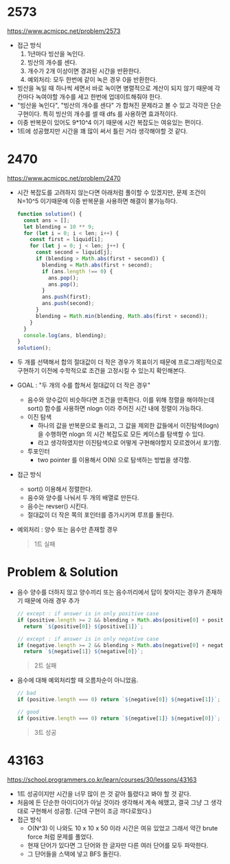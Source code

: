 # 2573

https://www.acmicpc.net/problem/2573

- 접근 방식
  1. 1년마다 빙산을 녹인다.
  2. 빙산의 개수를 센다.
  3. 개수가 2개 이상이면 경과된 시간을 반환한다.
  4. 예외처리: 모두 한번에 같이 녹은 경우 0을 반환한다.
- 빙산을 녹일 때 하나씩 세면서 바로 녹이면 병렬적으로 계산이 되지 않기 때문에 각 칸마다 녹여야할 개수를 세고 한번에 업데이트해줘야 한다.
- "빙산을 녹인다", "빙산의 개수를 센다" 가 합쳐진 문제라고 볼 수 있고 각각은 단순 구현이다. 특히 빙산의 개수를 셀 때 dfs 를 사용하면 효과적이다.
- 이중 반복문이 있어도 9\*10^4 이기 때문에 시간 복잡도는 여유있는 편이다.
- 1트에 성공했지만 시간을 꽤 많이 써서 틀린 거라 생각해야할 것 같다.

# 2470

https://www.acmicpc.net/problem/2470

- 시간 복잡도를 고려하지 않는다면 아래처럼 풀이할 수 있겠지만, 문제 조건이 N=10^5 이기때문에 이중 반복문을 사용하면 해결이 불가능하다.

  ```ts
  function solution() {
    const ans = [];
    let blending = 10 ** 9;
    for (let i = 0; i < len; i++) {
      const first = liquid[i];
      for (let j = 0; j < len; j++) {
        const second = liquid[j];
        if (blending > Math.abs(first + second)) {
          blending = Math.abs(first + second);
          if (ans.length !== 0) {
            ans.pop();
            ans.pop();
          }
          ans.push(first);
          ans.push(second);
        }
        blending = Math.min(blending, Math.abs(first + second));
      }
    }
    console.log(ans, blending);
  }
  solution();
  ```

- 두 개를 선택해서 합의 절대값이 더 작은 경우가 목표이기 때문에 프로그래밍적으로 구현하기 이전에 수학적으로 조건을 고정시킬 수 있는지 확인해본다.
- GOAL : "두 개의 수를 합쳐서 절대값이 더 작은 경우"

  - 음수와 양수값이 비슷하다면 조건을 만족한다. 이를 위해 정렬을 해야하는데 sort() 함수를 사용하면 nlogn 이라 주어진 시간 내에 정렬이 가능하다.
  - 이진 탐색
    - 하나의 값을 반복문으로 돌리고, 그 값을 제외한 값들에서 이진탐색(logn) 을 수행하면 nlogn 의 시간 복잡도로 모든 케이스를 탐색할 수 있다.
    - 라고 생각하였지만 이진탐색으로 어떻게 구현해야할지 모르겠어서 포기함.
  - 투포인터
    - two pointer 를 이용해서 O(N) 으로 탐색하는 방법을 생각함.

- 접근 방식

  - sort() 이용해서 정렬한다.
  - 음수와 양수를 나눠서 두 개의 배열로 만든다.
  - 음수는 revser() 시킨다.
  - 절대값이 더 작은 쪽의 포인터를 증가시키며 루프를 돌린다.

- 예외처리 : 양수 또는 음수만 존재할 경우

  > 1트 실패

# Problem & Solution

- 음수 양수를 더하지 않고 양수끼리 또는 음수끼리에서 답이 찾아지는 경우가 존재하기 때문에 아래 경우 추가

  ```ts
  // except : if answer is in only positive case
  if (positive.length >= 2 && blending > Math.abs(positive[0] + positive[1]))
    return `${positive[0]} ${positive[1]}`;

  // except : if answer is in only negative case
  if (negative.length >= 2 && blending > Math.abs(negative[0] + negative[1]))
    return `${negative[1]} ${negative[0]}`;
  ```

  > 2트 실패

- 음수에 대해 예외처리할 때 오름차순이 아니었음.

  ```ts
  // bad
  if (positive.length === 0) return `${negative[0]} ${negative[1]}`;
  ```

  ```ts
  // good
  if (positive.length === 0) return `${negative[1]} ${negative[0]}`;
  ```

  > 3트 성공

# 43163

https://school.programmers.co.kr/learn/courses/30/lessons/43163

- 1트 성공이지만 시간을 너무 많이 쓴 것 같아 틀렸다고 봐야 할 것 같다.
- 처음에 든 단순한 아이디어가 아닐 것이라 생각해서 계속 헤맸고, 결국 그냥 그 생각대로 구현해서 성공함. (근데 구현이 조금 까다로웠다.)
- 접근 방식
  - O(N^3) 이 나와도 10 x 10 x 50 이라 시간은 여유 있었고 그래서 약간 brute force 처럼 문제를 풀었다.
  - 현재 단어가 있다면 그 단어와 한 글자만 다른 여러 단어를 모두 파악한다.
  - 그 단어들을 스택에 넣고 BFS 돌린다.
